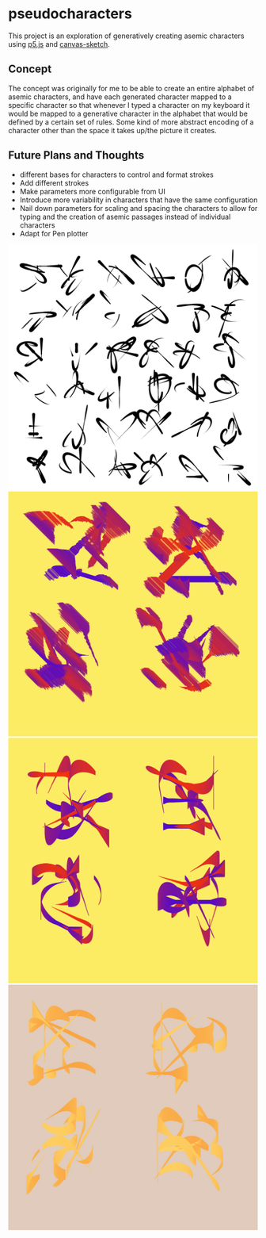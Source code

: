 # pseudocharacters

This project is an exploration of generatively creating asemic characters using [p5.js]("https://p5js.org/") and [canvas-sketch]("https://github.com/mattdesl/canvas-sketch/").

## Concept

The concept was originally for me to be able to create an entire alphabet of asemic characters, and have each generated character mapped to a specific character so that whenever I typed a character on my keyboard it would be mapped to a generative character in the alphabet that would be defined by a certain set of rules. Some kind of more abstract encoding of a character other than the space it takes up/the picture it creates.

## Future Plans and Thoughts

- different bases for characters to control and format strokes
- Add different strokes
- Make parameters more configurable from UI
- Introduce more variability in characters that have the same configuration
- Nail down parameters for scaling and spacing the characters to allow for typing and the creation of asemic passages instead of individual characters
- Adapt for Pen plotter

![image 1][img1]
![image 2][img2]
![image 3][img3]
![image 4][img4]

[img1]: ./images/img1.png "example image 1"
[img2]: ./images/img2.png "example image 2"
[img3]: ./images/img3.png "example image 3"
[img4]: ./images/img4.png "example image 4"

